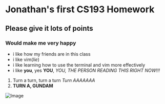 


# Jonathan's first CS193 Homework
## Please give it lots of points
### Would make me very happy

- i like how my friends are in this class
- i like vim(_lie_)
- i like learning how to use the terminal and vim more effectively
- i like **you**, yes **YOU**, _YOU, THE PERSON READING THIS RIGHT NOW!!!_ 

1. Turn a turn, turn a turn _Turn AAAAAAA_
2. **TURN A, GUNDAM**

![Image](https://www.google.com/imgres?q=turn%20a%20gundam&imgurl=http%3A%2F%2Fotakujournalist.com%2Fwp-content%2Fuploads%2F2015%2F03%2Fturna.png&imgrefurl=https%3A%2F%2Fwww.otakujournalist.com%2Fseven-reasons-to-watch-turn-a-gundam%2F&docid=JkYlGC9DIukP9M&tbnid=KBWUz4RdVDJttM&vet=12ahUKEwjBv9mUsLOPAxXJ4ckDHSm2Hz4QM3oECCEQAA..i&w=640&h=465&hcb=2&ved=2ahUKEwjBv9mUsLOPAxXJ4ckDHSm2Hz4QM3oECCEQAA)



